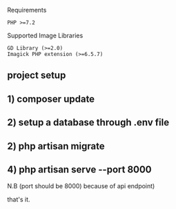 Requirements

    PHP >=7.2
   

Supported Image Libraries

    GD Library (>=2.0)
    Imagick PHP extension (>=6.5.7)


## project setup

## 1) composer update

## 2) setup a database through .env file

## 2) php artisan migrate

## 4) php artisan serve --port 8000

   N.B (port should be 8000) because of api endpoint)

that's it. 


